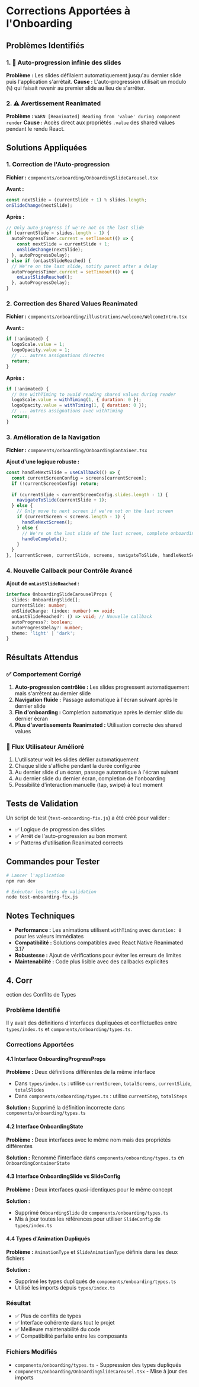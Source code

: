 # Corrections Apportées à l'Onboarding

## Problèmes Identifiés

### 1. 🔄 Auto-progression infinie des slides
**Problème :** Les slides défilaient automatiquement jusqu'au dernier slide puis l'application s'arrêtait.
**Cause :** L'auto-progression utilisait un modulo (`%`) qui faisait revenir au premier slide au lieu de s'arrêter.

### 2. ⚠️ Avertissement Reanimated
**Problème :** `WARN [Reanimated] Reading from 'value' during component render`
**Cause :** Accès direct aux propriétés `.value` des shared values pendant le rendu React.

## Solutions Appliquées

### 1. Correction de l'Auto-progression
**Fichier :** `components/onboarding/OnboardingSlideCarousel.tsx`

**Avant :**
```javascript
const nextSlide = (currentSlide + 1) % slides.length;
onSlideChange(nextSlide);
```

**Après :**
```javascript
// Only auto-progress if we're not on the last slide
if (currentSlide < slides.length - 1) {
  autoProgressTimer.current = setTimeout(() => {
    const nextSlide = currentSlide + 1;
    onSlideChange(nextSlide);
  }, autoProgressDelay);
} else if (onLastSlideReached) {
  // We're on the last slide, notify parent after a delay
  autoProgressTimer.current = setTimeout(() => {
    onLastSlideReached();
  }, autoProgressDelay);
}
```

### 2. Correction des Shared Values Reanimated
**Fichier :** `components/onboarding/illustrations/welcome/WelcomeIntro.tsx`

**Avant :**
```javascript
if (!animated) {
  logoScale.value = 1;
  logoOpacity.value = 1;
  // ... autres assignations directes
  return;
}
```

**Après :**
```javascript
if (!animated) {
  // Use withTiming to avoid reading shared values during render
  logoScale.value = withTiming(1, { duration: 0 });
  logoOpacity.value = withTiming(1, { duration: 0 });
  // ... autres assignations avec withTiming
  return;
}
```

### 3. Amélioration de la Navigation
**Fichier :** `components/onboarding/OnboardingContainer.tsx`

**Ajout d'une logique robuste :**
```javascript
const handleNextSlide = useCallback(() => {
  const currentScreenConfig = screens[currentScreen];
  if (!currentScreenConfig) return;
  
  if (currentSlide < currentScreenConfig.slides.length - 1) {
    navigateToSlide(currentSlide + 1);
  } else {
    // Only move to next screen if we're not on the last screen
    if (currentScreen < screens.length - 1) {
      handleNextScreen();
    } else {
      // We're on the last slide of the last screen, complete onboarding
      handleComplete();
    }
  }
}, [currentScreen, currentSlide, screens, navigateToSlide, handleNextScreen, handleComplete]);
```

### 4. Nouvelle Callback pour Contrôle Avancé
**Ajout de `onLastSlideReached` :**
```typescript
interface OnboardingSlideCarouselProps {
  slides: OnboardingSlide[];
  currentSlide: number;
  onSlideChange: (index: number) => void;
  onLastSlideReached?: () => void; // Nouvelle callback
  autoProgress?: boolean;
  autoProgressDelay?: number;
  theme: 'light' | 'dark';
}
```

## Résultats Attendus

### ✅ Comportement Corrigé
1. **Auto-progression contrôlée :** Les slides progressent automatiquement mais s'arrêtent au dernier slide
2. **Navigation fluide :** Passage automatique à l'écran suivant après le dernier slide
3. **Fin d'onboarding :** Completion automatique après le dernier slide du dernier écran
4. **Plus d'avertissements Reanimated :** Utilisation correcte des shared values

### 🎯 Flux Utilisateur Amélioré
1. L'utilisateur voit les slides défiler automatiquement
2. Chaque slide s'affiche pendant la durée configurée
3. Au dernier slide d'un écran, passage automatique à l'écran suivant
4. Au dernier slide du dernier écran, completion de l'onboarding
5. Possibilité d'interaction manuelle (tap, swipe) à tout moment

## Tests de Validation

Un script de test (`test-onboarding-fix.js`) a été créé pour valider :
- ✅ Logique de progression des slides
- ✅ Arrêt de l'auto-progression au bon moment
- ✅ Patterns d'utilisation Reanimated corrects

## Commandes pour Tester

```bash
# Lancer l'application
npm run dev

# Exécuter les tests de validation
node test-onboarding-fix.js
```

## Notes Techniques

- **Performance :** Les animations utilisent `withTiming` avec `duration: 0` pour les valeurs immédiates
- **Compatibilité :** Solutions compatibles avec React Native Reanimated 3.17
- **Robustesse :** Ajout de vérifications pour éviter les erreurs de limites
- **Maintenabilité :** Code plus lisible avec des callbacks explicites
## 4. Corr
ection des Conflits de Types

### Problème Identifié
Il y avait des définitions d'interfaces dupliquées et conflictuelles entre `types/index.ts` et `components/onboarding/types.ts`.

### Corrections Apportées

#### 4.1 Interface OnboardingProgressProps
**Problème :** Deux définitions différentes de la même interface
- Dans `types/index.ts` : utilise `currentScreen`, `totalScreens`, `currentSlide`, `totalSlides`
- Dans `components/onboarding/types.ts` : utilise `currentStep`, `totalSteps`

**Solution :** Supprimé la définition incorrecte dans `components/onboarding/types.ts`

#### 4.2 Interface OnboardingState
**Problème :** Deux interfaces avec le même nom mais des propriétés différentes

**Solution :** Renommé l'interface dans `components/onboarding/types.ts` en `OnboardingContainerState`

#### 4.3 Interface OnboardingSlide vs SlideConfig
**Problème :** Deux interfaces quasi-identiques pour le même concept

**Solution :** 
- Supprimé `OnboardingSlide` de `components/onboarding/types.ts`
- Mis à jour toutes les références pour utiliser `SlideConfig` de `types/index.ts`

#### 4.4 Types d'Animation Dupliqués
**Problème :** `AnimationType` et `SlideAnimationType` définis dans les deux fichiers

**Solution :** 
- Supprimé les types dupliqués de `components/onboarding/types.ts`
- Utilisé les imports depuis `types/index.ts`

### Résultat
- ✅ Plus de conflits de types
- ✅ Interface cohérente dans tout le projet
- ✅ Meilleure maintenabilité du code
- ✅ Compatibilité parfaite entre les composants

### Fichiers Modifiés
- `components/onboarding/types.ts` - Suppression des types dupliqués
- `components/onboarding/OnboardingSlideCarousel.tsx` - Mise à jour des imports